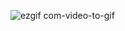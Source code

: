 ![ezgif com-video-to-gif](https://user-images.githubusercontent.com/40181843/79280889-21e1d600-7ecf-11ea-9706-1d416d45a211.gif)
